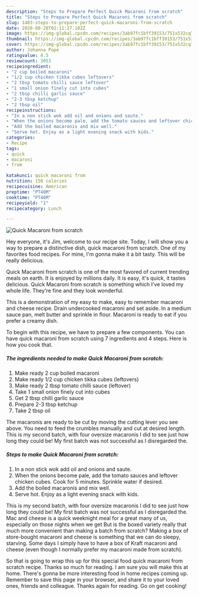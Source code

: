 ```yaml
---
description: "Steps to Prepare Perfect Quick Macaroni from scratch"
title: "Steps to Prepare Perfect Quick Macaroni from scratch"
slug: 1403-steps-to-prepare-perfect-quick-macaroni-from-scratch
date: 2020-08-28T02:11:27.102Z
image: https://img-global.cpcdn.com/recipes/3ab97fc1bff39153/751x532cq70/quick-macaroni-from-scratch-recipe-main-photo.jpg
thumbnail: https://img-global.cpcdn.com/recipes/3ab97fc1bff39153/751x532cq70/quick-macaroni-from-scratch-recipe-main-photo.jpg
cover: https://img-global.cpcdn.com/recipes/3ab97fc1bff39153/751x532cq70/quick-macaroni-from-scratch-recipe-main-photo.jpg
author: Johanna Pope
ratingvalue: 4.5
reviewcount: 3053
recipeingredient:
- "2 cup boiled macaroni"
- "1/2 cup chicken tikka cubes leftovers"
- "2 tbsp tomato chilli sauce leftover"
- "1 small onion finely cut into cubes"
- "2 tbsp chilli garlic sauce"
- "2-3 tbsp ketchup"
- "2 tbsp oil"
recipeinstructions:
- "In a non stick wok add oil and onions and saute."
- "When the onions become pale, add the tomato sauces and leftover chicken cubes. Cook for 5 minutes. Sprinkle water if desired."
- "Add the boiled macaronis and mix well."
- "Serve hot. Enjoy as a light evening snack with kids."
categories:
- Recipe
tags:
- quick
- macaroni
- from

katakunci: quick macaroni from 
nutrition: 150 calories
recipecuisine: American
preptime: "PT40M"
cooktime: "PT46M"
recipeyield: "1"
recipecategory: Lunch

---
```



![Quick Macaroni from scratch](https://img-global.cpcdn.com/recipes/3ab97fc1bff39153/751x532cq70/quick-macaroni-from-scratch-recipe-main-photo.jpg)

Hey everyone, it's Jim, welcome to our recipe site. Today, I will show you a way to prepare a distinctive dish, quick macaroni from scratch. One of my favorites food recipes. For mine, I'm gonna make it a bit tasty. This will be really delicious.

Quick Macaroni from scratch is one of the most favored of current trending meals on earth. It is enjoyed by millions daily. It is easy, it's quick, it tastes delicious. Quick Macaroni from scratch is something which I've loved my whole life. They're fine and they look wonderful.

This is a demonstration of my easy to make, easy to remember macaroni and cheese recipe. Drain undercooked macaroni and set aside. In a medium sauce pan, melt butter and sprinkle in flour. Macaroni is ready to eat if you prefer a creamy dish.


To begin with this recipe, we have to prepare a few components. You can have quick macaroni from scratch using 7 ingredients and 4 steps. Here is how you cook that.

<!--inarticleads1-->

##### The ingredients needed to make Quick Macaroni from scratch:

1. Make ready 2 cup boiled macaroni
1. Make ready 1/2 cup chicken tikka cubes (leftovers)
1. Make ready 2 tbsp tomato chilli sauce (leftover)
1. Take 1 small onion finely cut into cubes
1. Get 2 tbsp chilli garlic sauce
1. Prepare 2-3 tbsp ketchup
1. Take 2 tbsp oil


The macaronis are ready to be cut by moving the cutting lever you see above. You need to feed the crumbles manually and cut at desired length. This is my second batch, with four oversize macaronis I did to see just how long they could be! My first batch was not successful as I disregarded the. 

<!--inarticleads2-->

##### Steps to make Quick Macaroni from scratch:

1. In a non stick wok add oil and onions and saute.
1. When the onions become pale, add the tomato sauces and leftover chicken cubes. Cook for 5 minutes. Sprinkle water if desired.
1. Add the boiled macaronis and mix well.
1. Serve hot. Enjoy as a light evening snack with kids.


This is my second batch, with four oversize macaronis I did to see just how long they could be! My first batch was not successful as I disregarded the. Mac and cheese is a quick weeknight meal for a great many of us, especially on those nights when we get But is the boxed variety really that much more convenient than making a batch from scratch? Making a box of store-bought macaroni and cheese is something that we can do sleepy, starving. Some days I simply have to have a box of Kraft macaroni and cheese (even though I normally prefer my macaroni made from scratch). 

So that is going to wrap this up for this special food quick macaroni from scratch recipe. Thanks so much for reading. I am sure you will make this at home. There's gonna be more interesting food in home recipes coming up. Remember to save this page in your browser, and share it to your loved ones, friends and colleague. Thanks again for reading. Go on get cooking!

